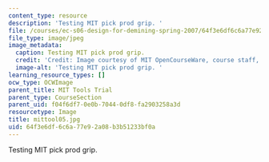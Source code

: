 ```yaml
---
content_type: resource
description: 'Testing MIT pick prod grip. '
file: /courses/ec-s06-design-for-demining-spring-2007/64f3e6df6c6a77e92a08b3b51233bf0a_mittool05.jpg
file_type: image/jpeg
image_metadata:
  caption: Testing MIT pick prod grip.
  credit: 'Credit: Image courtesy of MIT OpenCourseWare, course staff, and students.'
  image-alt: 'Testing MIT pick prod grip. '
learning_resource_types: []
ocw_type: OCWImage
parent_title: MIT Tools Trial
parent_type: CourseSection
parent_uid: f04f6df7-0e0b-7044-0df8-fa2903258a3d
resourcetype: Image
title: mittool05.jpg
uid: 64f3e6df-6c6a-77e9-2a08-b3b51233bf0a
---
```

Testing MIT pick prod grip. 


